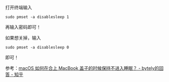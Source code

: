 打开终端输入

```
sudo pmset -a disablesleep 1
```
再输入密码即可！

如果想关掉，输入

```
sudo pmset -a disablesleep 0
```
即可！


参考：[macOS 如何在合上 MacBook 盖子的时候保持不进入睡眠？ - bytely的回答 - 知乎](https://www.zhihu.com/question/312052061/answer/2021187397)
